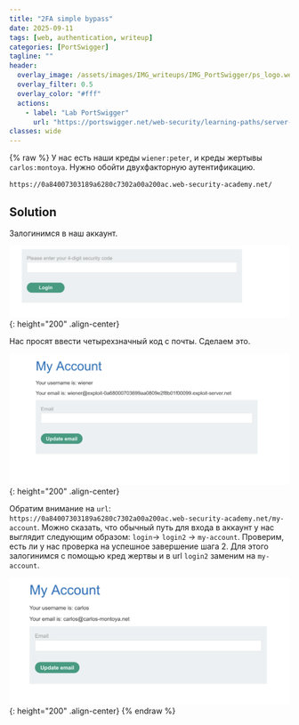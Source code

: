 ```yaml
---
title: "2FA simple bypass"
date: 2025-09-11
tags: [web, authentication, writeup]  
categories: [PortSwigger]
tagline: ""
header:
  overlay_image: /assets/images/IMG_writeups/IMG_PortSwigger/ps_logo.webp
  overlay_filter: 0.5 
  overlay_color: "#fff"
  actions:
    - label: "Lab PortSwigger"
      url: "https://portswigger.net/web-security/learning-paths/server-side-vulnerabilities-apprentice/authentication-apprentice/authentication/multi-factor/lab-2fa-simple-bypass"
classes: wide
---
```

{% raw %}
У нас есть наши креды `wiener:peter`, и креды жертывы `carlos:montoya`. Нужно обойти двухфакторную аутентификацию.

```
https://0a84007303189a6280c7302a00a200ac.web-security-academy.net/
```

## Solution

Залогинимся в наш аккаунт. 

![IMG](/assets/images/IMG_writeups/IMG_PortSwigger/IMG_authentication/IMG_2FA_simple_bypass/1.png){: height="200" .align-center}

Нас просят ввести четырехзначный код с почты. Сделаем это.

![IMG](/assets/images/IMG_writeups/IMG_PortSwigger/IMG_authentication/IMG_2FA_simple_bypass/2.png){: height="200" .align-center}

Обратим внимание на `url`: `https://0a84007303189a6280c7302a00a200ac.web-security-academy.net/my-account`. Можно сказать, что обычный путь для входа в аккаунт у нас выглядит следующим образом: `login`-> `login2` -> `my-account`. Проверим, есть ли у нас проверка на успешное завершение шага 2. Для этого залогинимся с помощью кред жертвы и в url `login2` заменим на `my-account`.

![IMG](/assets/images/IMG_writeups/IMG_PortSwigger/IMG_authentication/IMG_2FA_simple_bypass/3.png){: height="200" .align-center}
{% endraw %}
